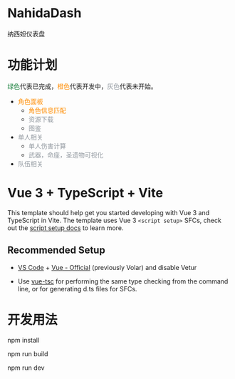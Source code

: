 # NahidaDash
纳西妲仪表盘

# 功能计划

<font color=#1B813E>绿色</font>代表已完成，<font color=#FF8C00>橙色</font>代表开发中，<font color=#91989F>灰色</font>代表未开始。


- <font color=#FF8C00>角色面板</font>
  - <font color=#FF8C00>角色信息匹配</font>
  - <font color=#91989F>资源下载</font>
  - <font color=#91989F>图鉴</font>
- <font color=#91989F>单人相关</font>
  - <font color=#91989F>单人伤害计算</font>
  - <font color=#91989F>武器，命座，圣遗物可视化</font>
- <font color=#91989F>队伍相关</font>


# Vue 3 + TypeScript + Vite

This template should help get you started developing with Vue 3 and TypeScript in Vite. The template uses Vue 3 `<script setup>` SFCs, check out the [script setup docs](https://v3.vuejs.org/api/sfc-script-setup.html#sfc-script-setup) to learn more.

## Recommended Setup

- [VS Code](https://code.visualstudio.com/) + [Vue - Official](https://marketplace.visualstudio.com/items?itemName=Vue.volar) (previously Volar) and disable Vetur

- Use [vue-tsc](https://github.com/vuejs/language-tools/tree/master/packages/tsc) for performing the same type checking from the command line, or for generating d.ts files for SFCs.

# 开发用法

npm install

npm run build

npm run dev
